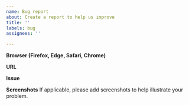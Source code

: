 ```yaml
---
name: Bug report
about: Create a report to help us improve
title: ''
labels: bug
assignees: ''

---
```


**Browser (Firefox, Edge, Safari, Chrome)** 

**URL**

**Issue**

**Screenshots**
If applicable, please add screenshots to help illustrate your problem.
